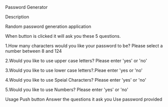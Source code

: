 Password Generator

Description

Random password generation application

When button is clicked it will ask you these 5 questions.

1.How many characters would you like your password to be? Please select a number between 8 and 124

2.Would you like to use upper case letters? Please enter 'yes' or 'no'

3.Would you like to use lower case letters?.Pleae enter 'yes or 'no'

4.Would you like to use Speial Characters? Please enter 'yes' or 'no'

5.Would you like to use Numbers? Please enter 'yes' or 'no'

Usage
Push button
Answer the questions it ask you 
Use password provided


